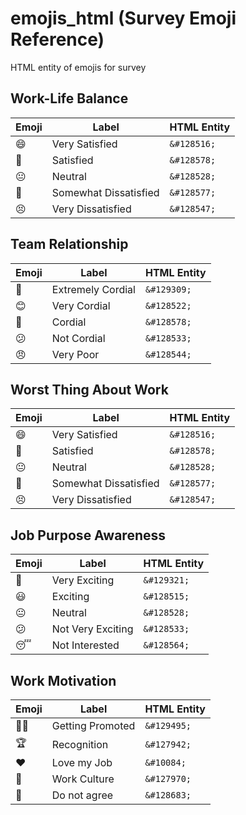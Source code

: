 # emojis_html (Survey Emoji Reference)
HTML entity of emojis for survey 

## Work-Life Balance

| Emoji | Label | HTML Entity |
|-------|-------|--------------|
| 😄 | Very Satisfied | `&#128516;` |
| 🙂 | Satisfied | `&#128578;` |
| 😐 | Neutral | `&#128528;` |
| 🙁 | Somewhat Dissatisfied | `&#128577;` |
| 😣 | Very Dissatisfied | `&#128547;` |

## Team Relationship

| Emoji | Label | HTML Entity |
|-------|-------|--------------|
| 🤝 | Extremely Cordial | `&#129309;` |
| 😊 | Very Cordial | `&#128522;` |
| 🙂 | Cordial | `&#128578;` |
| 😕 | Not Cordial | `&#128533;` |
| 😠 | Very Poor | `&#128544;` |

## Worst Thing About Work

| Emoji | Label | HTML Entity |
|-------|-------|--------------|
| 😄 | Very Satisfied | `&#128516;` |
| 🙂 | Satisfied | `&#128578;` |
| 😐 | Neutral | `&#128528;` |
| 🙁 | Somewhat Dissatisfied | `&#128577;` |
| 😣 | Very Dissatisfied | `&#128547;` |

## Job Purpose Awareness

| Emoji | Label | HTML Entity |
|-------|-------|--------------|
| 🤩 | Very Exciting | `&#129321;` |
| 😃 | Exciting | `&#128515;` |
| 😐 | Neutral | `&#128528;` |
| 😕 | Not Very Exciting | `&#128533;` |
| 😴 | Not Interested | `&#128564;` |

## Work Motivation

| Emoji | Label | HTML Entity |
|-------|-------|--------------|
| 🧗‍♂️ | Getting Promoted | `&#129495;` |
| 🏆 | Recognition | `&#127942;` |
| ❤️ | Love my Job | `&#10084;` |
| 🏢 | Work Culture | `&#127970;` |
| 🚫 | Do not agree | `&#128683;` |
